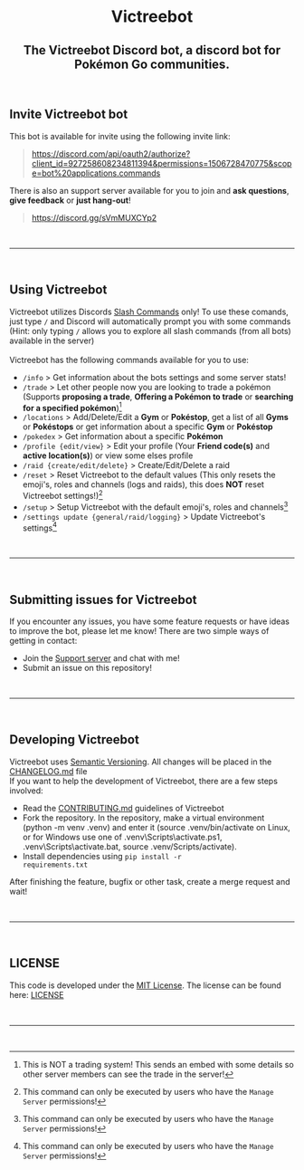 <h1 align="center">Victreebot</h1>
<h2 align="center">The Victreebot Discord bot, a discord bot for Pokémon Go communities.</h2>

<br>

## **Invite Victreebot bot**
This bot is available for invite using the following invite link: <br>
> https://discord.com/api/oauth2/authorize?client_id=927258608234811394&permissions=1506728470775&scope=bot%20applications.commands

There is also an support server available for you to join and **ask questions**, **give feedback** or **just hang-out**!<br>
> https://discord.gg/sVmMUXCYp2

<br>

----

<br>

## **Using Victreebot**
Victreebot utilizes Discords [Slash Commands](https://discord.com/blog/slash-commands-are-here) only! To use these comands, just type <code>/</code> and Discord will automatically prompt you with some commands (Hint: only typing <code>/</code> allows you to explore all slash commands (from all bots) available in the server)<br><br>
Victreebot has the following commands available for you to use:
- <code>/info</code> > Get information about the bots settings and some server stats!
- <code>/trade</code> > Let other people now you are looking to trade a pokémon (Supports **proposing a trade**, **Offering a Pokémon to trade** or **searching for a specified pokémon**)[^1]
- <code>/locations</code> > Add/Delete/Edit a **Gym** or **Pokéstop**, get a list of all **Gyms** or **Pokéstops** or get information about a specific **Gym** or **Pokéstop**
- <code>/pokedex</code> > Get information about a specific **Pokémon**
- <code>/profile {edit/view}</code> > Edit your profile (Your **Friend code(s)** and **active location(s)**) or view some elses profile
- <code>/raid {create/edit/delete}</code> > Create/Edit/Delete a raid
- <code>/reset</code> > Reset Victreebot to the default values (This only resets the emoji's, roles and channels (logs and raids), this does **NOT** reset Victreebot settings!)[^2]
- <code>/setup</code> > Setup Victreebot with the default emoji's, roles and channels[^2]
- <code>/settings update {general/raid/logging}</code> > Update Victreebot's settings[^2]

<br>

----

<br>

## **Submitting issues for Victreebot**
If you encounter any issues, you have some feature requests or have ideas to improve the bot, please let me know! There are two simple ways of getting in contact:
- Join the [Support server](https://discord.gg/sVmMUXCYp2) and chat with me!
- Submit an issue on this repository!

<br>

----

<br>

## **Developing Victreebot**
Victreebot uses [Semantic Versioning](https://semver.org/spec/v2.0.0.html). All changes will be placed in the [CHANGELOG.md](CHANGELOG.md#victreebot-changelog) file<br>
If you want to help the development of Victreebot, there are a few steps involved:
- Read the [CONTRIBUTING.md](CONTRIBUTING.md) guidelines of Victreebot
- Fork the repository. In the repository, make a virtual environment (python -m venv .venv) and enter it (source .venv/bin/activate on Linux, or for Windows use one of .venv\Scripts\activate.ps1, .venv\Scripts\activate.bat, source .venv/Scripts/activate).
- Install  dependencies using <code>pip install -r requirements.txt</code>

After finishing the feature, bugfix or other task, create a merge request and wait!

<br>

----

<br>

## **LICENSE**
This code is developed under the [MIT License](https://opensource.org/licenses/MIT). The license can be found here: [LICENSE](LICENSE)

<br>

----

<br>

[^1]: This is NOT a trading system! This sends an embed with some details so other server members can see the trade in the server!
[^2]: This command can only be executed by users who have the <code>Manage Server</code> permissions!
